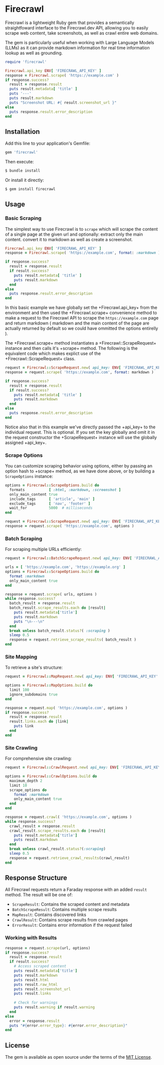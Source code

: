 # Firecrawl

Firecrawl is a lightweight Ruby gem that provides a semantically straightfoward interface to 
the Firecrawl.dev API, allowing you to easily scrape web content, take screenshots, as well as 
crawl entire web domains. 

The gem is particularly useful when working with Large Language Models (LLMs) as it can 
provide markdown information for real time information lookup as well as grounding.

```ruby
require 'firecrawl'

Firecrawl.api_key ENV[ 'FIRECRAWL_API_KEY' ]
response = Firecrawl.scrape( 'https://example.com' )
if response.success?
  result = response.result 
  puts result.metadata[ 'title' ]
  puts '---'
  puts result.markdown
  puts "Screenshot URL: #{ result.screenshot_url }"
else 
  puts response.result.error_description 
end 
```

## Installation

Add this line to your application's Gemfile:

```ruby
gem 'firecrawl'
```

Then execute:

```bash
$ bundle install
```

Or install it directly:

```bash
$ gem install firecrawl
```

## Usage

### Basic Scraping

The simplest way to use Firecrawl is to `scrape` which will scrape the content of a single 
page at the given url and optionally: extract only the main content. convert it to markdown as 
well as create a screenshot. 

```ruby
Firecrawl.api_key ENV[ 'FIRECRAWL_API_KEY' ]
response = Firecrawl.scrape( 'https://example.com', format: :markdown )

if response.success?
  result = response.result
  if result.success?
    puts result.metadata[ 'title' ]
    puts result.markdown
  end
else
  puts response.result.error_description
end
```

In this basic example we have globally set the +Firecrawl.api_key+ from the environment and then
used the +Firecrawl.scrape+ convenience method to make a request to the Firecrawl API to scrape 
the `https://example.com` page and return markdown ( markdown and the main content of the page 
are actually returned by default so we could have ommitted the options entirelly ).

The +Firecrawl.scrape+ method instantiates a +Firecrawl::ScrapeRequest+ instance and then calls
it's +scrape+ method. The following is the equivalent code which makes explict use of the 
+Firecrawl::ScrapeRequest+ class.

```ruby
request = Firecrawl::ScrapeRequest.new( api_key: ENV[ 'FIRECRAWL_API_KEY' ] )
response = request.scrape( 'https://example.com', format: markdown )

if response.success?
  result = response.result
  if result.success?
    puts result.metadata[ 'title' ]
    puts result.markdown
  end
else
  puts response.result.error_description
end
```

Notice also that in this example we've directly passed the +api_key+ to the individual 
request. This is optional. If you set the key globally and omit it in the request constructor 
the +ScrapeRequest+ instance will use the globally assigned +api_key+.

### Scrape Options

You can customize scraping behavior using options, either by passing an option hash to 
+scrape+ method, as we have done above, or by building a `ScrapeOptions` instance:

```ruby
options = Firecrawl::ScrapeOptions.build do 
  formats           [ :html, :markdown, :screenshot ]
  only_main_content true
  include_tags      [ 'article', 'main' ]
  exclude_tags      [ 'nav', 'footer' ]
  wait_for          5000  # milliseconds
end

request = Firecrawl::ScrapeRequest.new( api_key: ENV[ 'FIRECRAWL_API_KEY' ] )
response = request.scrape( 'https://example.com', options )
```

### Batch Scraping

For scraping multiple URLs efficiently:

```ruby
request = Firecrawl::BatchScrapeRequest.new( api_key: ENV[ 'FIRECRAWL_API_KEY' ] )

urls = [ 'https://example.com', 'https://example.org' ]
options = Firecrawl::ScrapeOptions.build do 
  format :markdown
  only_main_content true
end

response = request.scrape( urls, options )
while response.success?
  batch_result = response.result
  batch_result.scrape_results.each do |result|
    puts result.metadata['title']
    puts result.markdown
    puts "\n---\n"
  end
  break unless batch_result.status?( :scraping )
  sleep 0.5
  response = request.retrieve_scrape_results( batch_result )
end
```

### Site Mapping

To retrieve a site's structure:

```ruby
request = Firecrawl::MapRequest.new( api_key: ENV[ 'FIRECRAWL_API_KEY' ] )

options = Firecrawl::MapOptions.build do 
  limit 100
  ignore_subdomains true
end

response = request.map( 'https://example.com', options )
if response.success?
  result = response.result
  result.links.each do |link|
    puts link
  end
end
```

### Site Crawling

For comprehensive site crawling:

```ruby
request = Firecrawl::CrawlRequest.new( api_key: ENV[ 'FIRECRAWL_API_KEY' ] )

options = Firecrawl::CrawlOptions.build do 
  maximum_depth 2
  limit 10
  scrape_options do 
    format :markdown
    only_main_content true
  end
end

response = request.crawl( 'https://example.com', options )
while response.success?
  crawl_result = response.result
  crawl_result.scrape_results.each do |result|
    puts result.metadata['title']
    puts result.markdown
  end
  break unless crawl_result.status?(:scraping)
  sleep 0.5
  response = request.retrieve_crawl_results(crawl_result)
end
```

## Response Structure

All Firecrawl requests return a Faraday response with an added `result` method. The result will 
be one of:

- `ScrapeResult`: Contains the scraped content and metadata
- `BatchScrapeResult`: Contains multiple scrape results
- `MapResult`: Contains discovered links
- `CrawlResult`: Contains scrape results from crawled pages
- `ErrorResult`: Contains error information if the request failed

### Working with Results

```ruby
response = request.scrape(url, options)
if response.success?
  result = response.result
  if result.success?
    # Access scraped content
    puts result.metadata['title']
    puts result.markdown
    puts result.html
    puts result.raw_html
    puts result.screenshot_url
    puts result.links
    
    # Check for warnings
    puts result.warning if result.warning
  end
else
  error = response.result
  puts "#{error.error_type}: #{error.error_description}"
end
```

## License

The gem is available as open source under the terms of the [MIT License](https://opensource.org/licenses/MIT).
